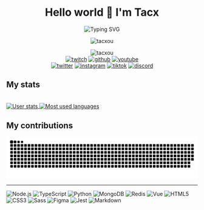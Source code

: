 <h1 align="center">Hello world 💛 I'm Tacx</h1>

<p align="center"><img src="https://readme-typing-svg.demolab.com?font=Fira+Code&pause=1000&color=6441A5&center=true&width=550&lines=I'm+currently+working+as+Fullstack+Developer" alt="Typing SVG" /></p>
<p align="center"><img src="https://github-profile-trophy.vercel.app/?username=tacxou&theme=onedark&row=1" alt="tacxou"></p>

<p align="center">
  <img src="https://komarev.com/ghpvc/?username=tacxou&label=Profile%20views&color=6441a5&style=flat" alt="tacxou">
  <br>
  <a href="https://twitch.tv/tacxtv" target="blank"><img src="https://img.shields.io/twitch/status/tacxtv?style=social&logo=twitch" alt="twitch"></a>
  <a href="https://github.com/tacxou" target="blank"><img src="https://img.shields.io/github/followers/tacxou?style=social" alt="github"></a>
  <a href="https://www.youtube.com/@tacxtv" target="blank"><img src="https://img.shields.io/youtube/channel/views/UCF1aiSEX1-dM6oAnNhpyB0Q?style=social" alt="youtube"></a>
  <br>
  <a href="https://twitter.com/tacxtv" target="blank"><img src="https://img.shields.io/twitter/follow/tacxtv?style=social&logo=twitter" alt="twitter"/></a>
  <a href="https://instagram.com/tacxtv" target="blank"><img src="https://img.shields.io/twitter/follow/tacxtv?style=social&logo=instagram" alt="instagram"></a>
  <a href="https://www.tiktok.com/@tacxtv" target="blank"><img src="https://img.shields.io/twitter/follow/tacxtv?style=social&logo=tiktok" alt="tiktok"></a>
  <a href="https://discord.gg/NURBhQhY3f" target="blank"><img src="https://img.shields.io/discord/824189401730252820?style=flat&label=Discord&color=%23F0F0F0&logo=discord&logoColor=white" alt="discord"></a>
</p>

## My stats
<br>
<a href="https://github.com/tacxou/tacxou" target="blank">
  <img align="center" src="https://github-readme-stats.vercel.app/api?username=tacxou&show_icons=true&theme=dark#gh-dark-mode-only" alt="User stats">
</a>
<a href="https://github.com/tacxou/tacxou" target="blank">
  <img align="center" src="https://github-readme-stats.vercel.app/api/top-langs/?username=tacxou&hide=php,nginx&layout=compact&theme=dark#gh-dark-mode-only" alt="Most used languages">
</a>

## My contributions
<picture>
  <source media="(prefers-color-scheme: dark)" srcset="https://github.com/tacxou/tacxou/blob/output/github-contribution-grid-snake-dark.svg" />
  <source media="(prefers-color-scheme: light)" srcset="https://github.com/tacxou/tacxou/blob/output/github-contribution-grid-snake.svg" />
  <img alt="github-snake" src="https://github.com/tacxou/tacxou/blob/output/github-contribution-grid-snake.svg" />
</picture>

<hr>
<!-- @see https://dev.to/envoy_/150-badges-for-github-pnk -->

![Node.js](https://img.shields.io/badge/Node.js-43853D.svg?style=for-the-badge&logo=Node.js&logoColor=white)
![TypeScript](https://img.shields.io/badge/TypeScript-007ACC.svg?style=for-the-badge&logo=TypeScript&logoColor=white)
![Python](https://img.shields.io/badge/python-3670A0?style=for-the-badge&logo=python&logoColor=ffdd54)
![MongoDB](https://img.shields.io/badge/MongoDB-4EA94B.svg?style=for-the-badge&logo=mongodb&logoColor=white)
![Redis](https://img.shields.io/badge/redis-%23DD0031.svg?style=for-the-badge&logo=redis&logoColor=white)
![Vue](https://img.shields.io/badge/Vue.js-35495E.svg?style=for-the-badge&logo=vue.js&logoColor=%2361DAFB)
![HTML5](https://img.shields.io/badge/html5-%23E34F26.svg?style=for-the-badge&logo=html5&logoColor=white)
![CSS3](https://img.shields.io/badge/css3-%231572B6.svg?style=for-the-badge&logo=css3&logoColor=white)
![Sass](https://img.shields.io/badge/Sass-CC6699.svg?style=for-the-badge&logo=Sass&logoColor=white)
![Figma](https://img.shields.io/badge/Figma-F24E1E.svg?style=for-the-badge&logo=Figma&logoColor=white)
![Jest](https://img.shields.io/badge/Jest-323330.svg?style=for-the-badge&logo=Jest&logoColor=white)
![Markdown](https://img.shields.io/badge/Markdown-000000.svg?style=for-the-badge&logo=Markdown&logoColor=white)
